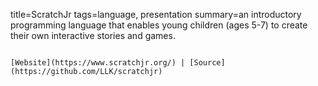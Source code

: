 title=ScratchJr
tags=language, presentation
summary=an introductory programming language that enables young children (ages 5-7) to create their own interactive stories and games.
~~~~~~

[Website](https://www.scratchjr.org/) | [Source](https://github.com/LLK/scratchjr)
